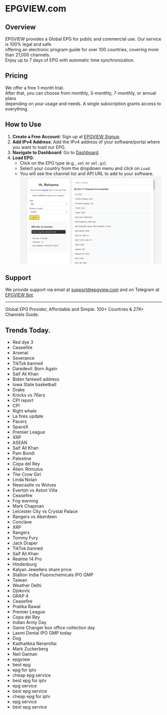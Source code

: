 # EPGVIEW.com



## Overview
EPGVIEW provides a Global EPG for public and commercial use. Our service is 100% legal and safe\
offering an electronic program guide for over 100 countries, covering more than 21,000 channels.\
Enjoy up to 7 days of EPG with automatic time synchronization.

## Pricing
We offer a free 1-month trial. \
After that, you can choose from monthly, 3-monthly, 7-monthly, or annual plans \
depending on your usage and needs. A single subscription grants access to everything.

## How to Use
1. **Create a Free Account**: Sign up at [EPGVIEW Signup](https://epgview.com/signup.php).
2. **Add IPv4 Address**: Add the IPv4 address of your software/portal where you want to load our EPG.
3. **Navigate to Dashboard**: Go to [Dashboard](https://epgview.com/dashboard.php).
4. **Load EPG**:
   - Click on the EPG type (e.g., `xml` or `xml.gz`).
   - Select your country from the dropdown menu and click on `Load`.
   - You will see the channel list and API URL to add to your software.
![EPGVIEW](img/dashboard.png)
## Support
We provide support via email at [support@epgview.com](mailto:support@epgview.com) and on Telegram at [EPGVIEW Bot](https://t.me/epgview_bot).

---

Global EPG Provider, Affordable and Simple. 100+ Countries & 27K+ Channels Guide.

## Trends Today.

- Red dye 3
- Ceasefire
- Arsenal
- Severance
- TikTok banned
- Daredevil: Born Again
- Saif Ali Khan
- Biden farewell address
- Iowa State basketball
- Drake
- Knicks vs 76ers
- CPI report
- CPI
- Right whale
- La fires update
- Pacers
- SpaceX
- Premier League
- XRP
- ASEAN
- Saif Ali Khan
- Pam Bondi
- Palestine
- Copa del Rey
- Alien: Romulus
- The Crow Girl
- Linda Nolan
- Newcastle vs Wolves
- Everton vs Aston Villa
- Ceasefire
- Fog warning
- Mark Chapman
- Leicester City vs Crystal Palace
- Rangers vs Aberdeen
- Conclave
- XRP
- Rangers
- Tommy Fury
- Jack Draper
- TikTok banned
- Saif Ali Khan
- Realme 14 Pro
- Hindenburg
- Kalyan Jewellers share price
- Stallion India Fluorochemicals IPO GMP
- Taiwan
- Weather Delhi
- Djokovic
- GRAP 4
- Ceasefire
- Pratika Rawal
- Premier League
- Copa del Rey
- Indian Army Day
- Game Changer box office collection day
- Laxmi Dental IPO GMP today
- Dog
- Kadhalikka Neramillai
- Mark Zuckerberg
- Neil Gaiman
- epgview
- best epg
- epg for iptv
- cheap epg service
- best epg for iptv
- epg service
- best epg service
- cheap epg for iptv
- epg service
- best epg service

